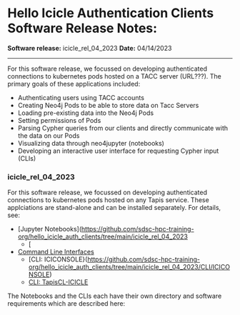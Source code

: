 # Hello Icicle Authentication Clients Software Release Notes:
**Software release:**  icicle_rel_04_2023
**Date:** 04/14/2023
<hr>

For this software release, we focussed on developing authenticated connections to kubernetes pods hosted on a TACC server (URL???). 
The primary goals of these applications included:

* Authenticating users using TACC accounts
* Creating Neo4j Pods to be able to store data on Tacc Servers
* Loading pre-existing data into the Neo4j Pods
* Setting permissions of Pods
* Parsing Cypher queries from our clients and directly communicate with the data on our Pods
* Visualizing data through neo4jupyter (notebooks)
* Developing an interactive user interface for requesting Cypher input (CLIs)

### icicle_rel_04_2023

For this software release, we focussed on developing authenticated connections to kubernetes pods hosted on any Tapis service. These applciations are stand-alone and can be installed separately. For details, see:

* [Jupyter Notebooks](https://github.com/sdsc-hpc-training-org/hello_icicle_auth_clients/tree/main/icicle_rel_04_2023
   * [
* [Command Line Interfaces](https://github.com/sdsc-hpc-training-org/hello_icicle_auth_clients/tree/main/icicle_rel_04_2023/Notebooks)
   * [CLI: ICICONSOLE}(https://github.com/sdsc-hpc-training-org/hello_icicle_auth_clients/tree/main/icicle_rel_04_2023/CLI/ICICONSOLE)
   * [CLI: TapisCL-ICICLE](https://github.com/sdsc-hpc-training-org/hello_icicle_auth_clients/tree/main/icicle_rel_04_2023/CLI/TapisCL-ICICLE)

The Notebooks and the CLIs each have their own directory and software requirements which are described here: 
